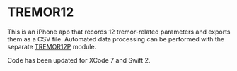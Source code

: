 # TREMOR12

This is an iPhone app that records 12 tremor-related parameters and exports them as a CSV file. Automated data processing can be performed with the separate [TREMOR12P](https://github.com/DigNeurosurgeon/TREMOR12P) module.

Code has been updated for XCode 7 and Swift 2.